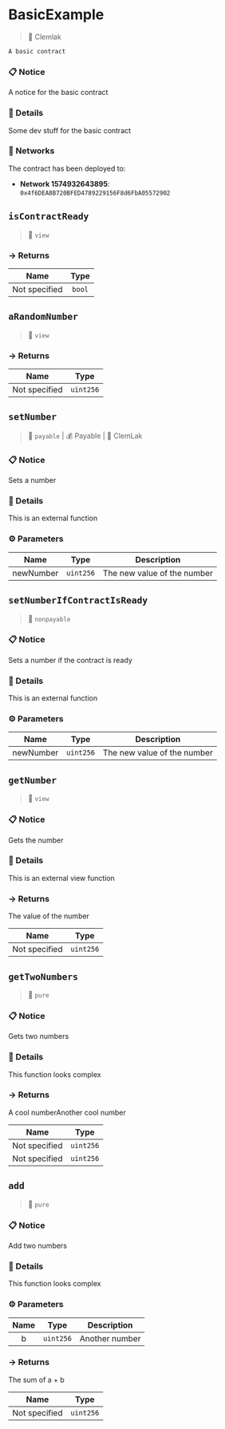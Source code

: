 # BasicExample
> 👤 Clemlak
```
A basic contract
```


### 📋 Notice

A notice for the basic contract


### 🔎 Details

Some dev stuff for the basic contract

### 📡 Networks

The contract has been deployed to:
* **Network 1574932643895**: `0x4f6DEA8B720BFED4789229156F8d6FbA05572902`



## `isContractReady`

>👀 `view`




### → Returns



| Name | Type |
|:-:|:-:|
|  Not specified  | `bool` |



## `aRandomNumber`

>👀 `view`




### → Returns



| Name | Type |
|:-:|:-:|
|  Not specified  | `uint256` |



## `setNumber`

>👀 `payable` | 💰 Payable | 👤 ClemLak 

### 📋 Notice

Sets a number


### 🔎 Details

This is an external function

### ⚙️ Parameters

| Name | Type | Description |
|:-:|:-:| - |
| newNumber | `uint256` | The new value of the number |



## `setNumberIfContractIsReady`

>👀 `nonpayable`

### 📋 Notice

Sets a number if the contract is ready


### 🔎 Details

This is an external function

### ⚙️ Parameters

| Name | Type | Description |
|:-:|:-:| - |
| newNumber | `uint256` | The new value of the number |



## `getNumber`

>👀 `view`

### 📋 Notice

Gets the number


### 🔎 Details

This is an external view function

### → Returns

The value of the number

| Name | Type |
|:-:|:-:|
|  Not specified  | `uint256` |



## `getTwoNumbers`

>👀 `pure`

### 📋 Notice

Gets two numbers


### 🔎 Details

This function looks complex

### → Returns

A cool numberAnother cool number

| Name | Type |
|:-:|:-:|
|  Not specified  | `uint256` |
|  Not specified  | `uint256` |



## `add`

>👀 `pure`

### 📋 Notice

Add two numbers


### 🔎 Details

This function looks complex

### ⚙️ Parameters

| Name | Type | Description |
|:-:|:-:| - |
| b | `uint256` | Another number |

### → Returns

The sum of a + b

| Name | Type |
|:-:|:-:|
|  Not specified  | `uint256` |



